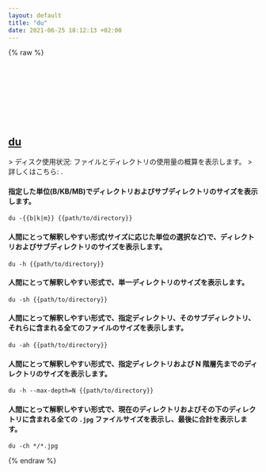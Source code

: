 ```yaml
---
layout: default
title: "du"
date: 2021-06-25 18:12:13 +02:00
---
```

{% raw %}
<h2 id="du">
  <a href="/ja/common/du.html">du</a> <a href="#du"><svg class="icon">
    <use href="/assets/images/unicode_sprite.svg#link" />
  </svg></a>
</h2>
> ディスク使用状況: ファイルとディレクトリの使用量の概算を表示します。
> 詳しくはこちら: <https://www.gnu.org/software/coreutils/du>.

#### 指定した単位(B/KB/MB)でディレクトリおよびサブディレクトリのサイズを表示します。
```shell
du -{{b|k|m}} {{path/to/directory}}
```
#### 人間にとって解釈しやすい形式(サイズに応じた単位の選択など)で、ディレクトリおよびサブディレクトリのサイズを表示します。
```shell
du -h {{path/to/directory}}
```
#### 人間にとって解釈しやすい形式で、単一ディレクトリのサイズを表示します。
```shell
du -sh {{path/to/directory}}
```
#### 人間にとって解釈しやすい形式で、指定ディレクトリ、そのサブディレクトリ、それらに含まれる全てのファイルのサイズを表示します。
```shell
du -ah {{path/to/directory}}
```
#### 人間にとって解釈しやすい形式で、指定ディレクトリおよび N 階層先までのディレクトリのサイズを表示します。
```shell
du -h --max-depth=N {{path/to/directory}}
```
#### 人間にとって解釈しやすい形式で、現在のディレクトリおよびその下のディレクトリに含まれる全ての `.jpg` ファイルサイズを表示し、最後に合計を表示します。
```shell
du -ch */*.jpg
```
{% endraw %}